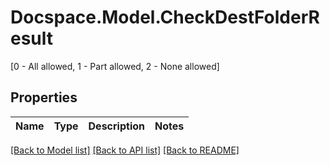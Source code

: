 # Docspace.Model.CheckDestFolderResult
[0 - All allowed, 1 - Part allowed, 2 - None allowed]

## Properties

Name | Type | Description | Notes
------------ | ------------- | ------------- | -------------

[[Back to Model list]](../README.md#documentation-for-models) [[Back to API list]](../README.md#documentation-for-api-endpoints) [[Back to README]](../README.md)

